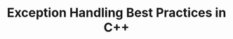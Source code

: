---
id: c++-exception-handling-best-practices
title: Exception Handling Best Practices in C++
sidebar_label: Exception Handling Best Practices in C++
sidebar_position: 3
tags:
  [
    c++,
    programming,
    c++ best practices,
    c++ exception handling,
    programming best practices,
    exception handling
  ]
description: In this tutorial, we'll focus on exception handling best practices in C++. We'll cover guidelines and techniques to effectively handle exceptions in your code, ensuring robustness and maintainability. You'll learn about when to use exceptions, how to design exception hierarchies, and how to handle exceptions gracefully. Additionally, we'll discuss resource management and exception safety guarantees to prevent memory leaks and ensure program stability. Understanding exception handling best practices is crucial for writing reliable and resilient C++ applications that can gracefully handle unexpected errors and exceptions.
---